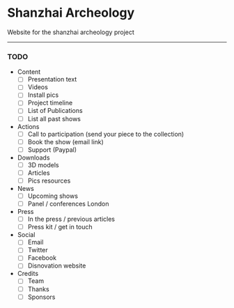 # Shanzhai Archeology

Website for the shanzhai archeology project

---

### TODO

- Content
  - [ ] Presentation text
  - [ ] Videos
  - [ ] Install pics
  - [ ] Project timeline
  - [ ] List of Publications
  - [ ] List all past shows
- Actions
  - [ ] Call to participation (send your piece to the collection)
  - [ ] Book the show (email link)
  - [ ] Support (Paypal)
- Downloads
  - [ ] 3D models
  - [ ] Articles
  - [ ] Pics resources
- News
  - [ ] Upcoming shows
  - [ ] Panel / conferences London
- Press
  - [ ] In the press / previous articles
  - [ ] Press kit / get in touch
- Social
  - [ ] Email
  - [ ] Twitter
  - [ ] Facebook
  - [ ] Disnovation website
- Credits
  - [ ] Team
  - [ ] Thanks
  - [ ] Sponsors
